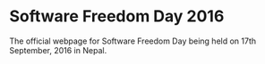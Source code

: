 # Software Freedom Day 2016

The official webpage for Software Freedom Day being held on 17th September, 2016 in Nepal.

